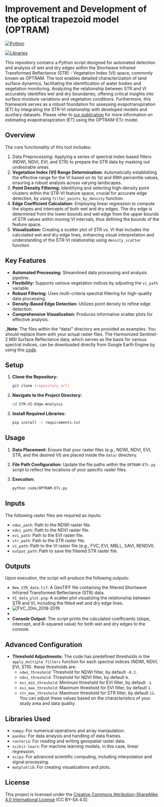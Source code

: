 # Improvement and Development of the optical trapezoid model (OPTRAM)

[![Python](https://img.shields.io/badge/python-3.12+-blue.svg)](https://www.python.org/downloads/)

[![Libraries](https://img.shields.io/badge/libraries-numpy%20%7C%20pandas%20%7C%20rasterio%20%7C%20sklearn%20%7C%20scipy%20%7C%20matplotlib-yellow.svg)](https://github.com/MohammadAlavi81/STR-VI-Edge-Analysis/blob/main/requirements.txt)


This repository contains a Python script designed for automated detection and analysis of wet and dry edges within the Shortwave Infrared Transformed Reflectance (STR) - Vegetation Index (VI) space, commonly known as OPTRAM. The tool enables detailed characterization of land surface dynamics, facilitating the identification of water bodies and vegetation monitoring. Analyzing the relationship between STR and VI accurately identifies wet and dry boundaries, offering critical insights into surface moisture variations and vegetation conditions. Furthermore, this framework serves as a robust foundation for assessing evapotranspiration (ET) by integrating the STR-VI relationship with developed models and auxiliary datasets. Please refer to [our publication](https://www.sciencedirect.com/journal/environmental-modelling-and-software) for more information on estimating evapotranspiration (ET) using the OPTRAM-ETc model.



## Overview

The core functionality of this tool includes:

1.  Data Preprocessing: Applying a series of spectral index-based filters (NDWI, NDVI, EVI, and STR) to prepare the STR data by masking out undesirable areas.
2.  **Vegetation Index (VI) Range Determination:** Automatically establishing the effective range for the VI based on its 1st and 99th percentile values, ensuring a robust analysis across varying landscapes.
3.  **Point Density Filtering:** Identifying and selecting high-density point clusters within the STR-VI feature space, crucial for accurate edge detection, by using `filter_points_by_density` function.
4.  **Edge Coefficient Calculation:** Employing linear regression to compute the slopes and intercepts of both wet and dry edges. The dry edge is determined from the lower bounds and wet edge from the upper bounds of STR values within moving VI intervals, thus defining the bounds of the feature space.
5.  **Visualization:** Creating a scatter plot of STR vs. VI that includes the calculated wet and dry edge lines, enhancing visual interpretation and understanding of the STR-VI relationship using `density_scatter` function.

## Key Features

*   **Automated Processing:** Streamlined data processing and analysis pipeline.
*   **Flexibility:** Supports various vegetation indices by adjusting the `vi_path` variable.
*   **Robust Filtering:** Uses multi-criteria spectral filtering for high-quality data processing.
*   **Density-Based Edge Detection:** Utilizes point density to refine edge detection.
*   **Comprehensive Visualization:** Produces informative scatter plots for effective analysis.

_**Note**: The files within the “data/” directory are provided as examples. You should replace them with your actual raster files. The Harmonized Sentinel-2 MSI Surface Reflectance data, which serves as the basis for various spectral indices, can be downloaded directly from Google Earth Engine by using this [code](https://code.earthengine.google.com/8d60a101dff9a29531c37233e6ceb2bc).


## Setup

1.  **Clone the Repository:**

    ```bash
    git clone [repository_url]
    ```

2.  **Navigate to the Project Directory:**

    ```bash
    cd STR-VI-Edge-Analysis
    ```

3.  **Install Required Libraries:**

    ```bash
    pip install -r requirements.txt
    ```

## Usage

1.  **Data Placement:** Ensure that your raster files (e.g., NDWI, NDVI, EVI, STR, and the desired VI) are placed inside the `data/` directory.

2.  **File Path Configuration:** Update the file paths within the `OPTRAM-ETc.py` script to reflect the locations of your specific raster files.

3.  **Execution:**

    ```bash
    python code/OPTRAM-ETc.py
    ```

## Inputs

The following raster files are required as inputs:
-   `ndwi_path`: Path to the NDWI raster file.
-   `ndvi_path`: Path to the NDVI raster file.
-   `evi_path`: Path to the EVI raster file.
-   `str_path`: Path to the STR raster file.
-   `vi_path`: Path to the VI raster file (e.g., FVC, EVI, MBLL, SAVI, RENDVI).
-   `output_path`: Path to save the filtered STR raster file.

## Outputs

Upon execution, the script will produce the following outputs:

*   `New_STR_data.tif`: A GeoTIFF file containing the filtered Shortwave Infrared Transformed Reflectance (STR) data.
*   `VI_data_plot.png`: A scatter plot visualizing the relationship between STR and VI, including the fitted wet and dry edge lines.
*   ![FVC_20m_2018-2019](https://github.com/user-attachments/assets/ee4103f1-728d-4efc-a60c-5b14e0c7f471)
*   
*   **Console Output:** The script prints the calculated coefficients (slope, intercept, and R-squared value) for both wet and dry edges to the console.

## Advanced Configuration

* **Threshold Adjustments:** The code has predefined thresholds in the `apply_multiple_filters` function for each spectral indices (NDWI, NDVI, EVI, STR). these thresholds are:
  -   `ndwi_threshold`: Threshold for NDWI filter, by default `-0.2`.
  -   `ndvi_threshold`: Threshold for NDVI filter, by default `0`.
  -   `evi_min_threshold`: Minimum threshold for EVI filter, by default `-1`.
  -   `evi_max_threshold`: Maximum threshold for EVI filter, by default `1`.
  -   `str_max_threshold`: Maximum threshold for STR filter, by default `12`.
You can adjust these values based on the characteristics of your study area and data quality.

## Libraries Used

*   `numpy`: For numerical operations and array manipulation.
*   `pandas`: For data analysis and handling of data frames.
*   `rasterio`: For reading and writing geospatial raster data.
*   `scikit-learn`: For machine learning models, in this case, linear regression.
*   `scipy`: For advanced scientific computing, including interpolation and signal processing.
*   `matplotlib`: For creating visualizations and plots.

## License

This project is licensed under the [Creative Commons Attribution-ShareAlike 4.0 International License](https://creativecommons.org/licenses/by-sa/4.0/) (CC BY-SA 4.0).
